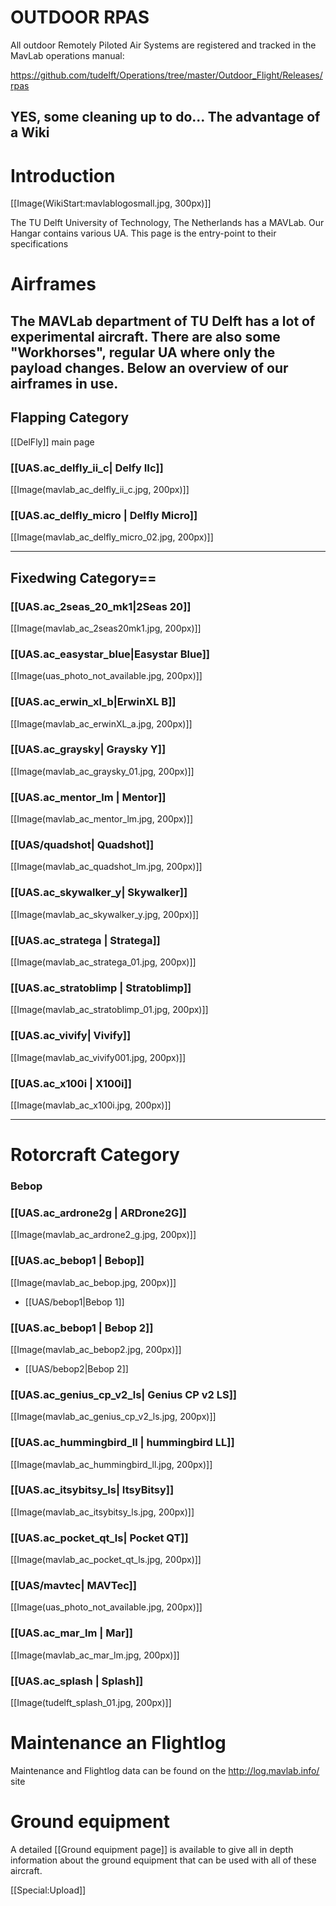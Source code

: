 # OUTDOOR RPAS

All outdoor Remotely Piloted Air Systems are registered and tracked in the MavLab operations manual:

https://github.com/tudelft/Operations/tree/master/Outdoor_Flight/Releases/rpas

YES, some cleaning up to do...
The advantage of a Wiki
----

# Introduction

[[Image(WikiStart:mavlablogosmall.jpg, 300px)]]

The TU Delft University of Technology, The Netherlands has a MAVLab. Our Hangar contains various UA. This page is the entry-point to their specifications

# Airframes

The MAVLab department of TU Delft has a lot of experimental aircraft. There are also some "Workhorses", regular UA where only the payload changes. Below an overview of our airframes in use.
----
## Flapping Category

[[DelFly]] main page


### [[UAS.ac_delfly_ii_c| Delfy IIc]]
[[Image(mavlab_ac_delfly_ii_c.jpg, 200px)]]

### [[UAS.ac_delfly_micro | Delfly Micro]]
[[Image(mavlab_ac_delfly_micro_02.jpg, 200px)]]

----
## Fixedwing Category==

### [[UAS.ac_2seas_20_mk1|2Seas 20]]
[[Image(mavlab_ac_2seas20mk1.jpg, 200px)]]

### [[UAS.ac_easystar_blue|Easystar Blue]]
[[Image(uas_photo_not_available.jpg, 200px)]]

### [[UAS.ac_erwin_xl_b|ErwinXL B]]
[[Image(mavlab_ac_erwinXL_a.jpg, 200px)]]

### [[UAS.ac_graysky| Graysky Y]]
[[Image(mavlab_ac_graysky_01.jpg, 200px)]]

### [[UAS.ac_mentor_lm | Mentor]]
[[Image(mavlab_ac_mentor_lm.jpg, 200px)]]

### [[UAS/quadshot| Quadshot]]
[[Image(mavlab_ac_quadshot_lm.jpg, 200px)]]

### [[UAS.ac_skywalker_y| Skywalker]]
[[Image(mavlab_ac_skywalker_y.jpg, 200px)]]

### [[UAS.ac_stratega | Stratega]]
[[Image(mavlab_ac_stratega_01.jpg, 200px)]]

### [[UAS.ac_stratoblimp | Stratoblimp]]
[[Image(mavlab_ac_stratoblimp_01.jpg, 200px)]]

### [[UAS.ac_vivify| Vivify]]
[[Image(mavlab_ac_vivify001.jpg, 200px)]]

### [[UAS.ac_x100i | X100i]]
[[Image(mavlab_ac_x100i.jpg, 200px)]]

----
# Rotorcraft Category

### Bebop


### [[UAS.ac_ardrone2g | ARDrone2G]]
[[Image(mavlab_ac_ardrone2_g.jpg, 200px)]]

### [[UAS.ac_bebop1 | Bebop]]
[[Image(mavlab_ac_bebop.jpg, 200px)]]
* [[UAS/bebop1|Bebop 1]]

### [[UAS.ac_bebop1 | Bebop 2]]
[[Image(mavlab_ac_bebop2.jpg, 200px)]]
* [[UAS/bebop2|Bebop 2]]

### [[UAS.ac_genius_cp_v2_ls| Genius CP v2 LS]]
[[Image(mavlab_ac_genius_cp_v2_ls.jpg, 200px)]]

### [[UAS.ac_hummingbird_ll | hummingbird LL]]
[[Image(mavlab_ac_hummingbird_ll.jpg, 200px)]]

### [[UAS.ac_itsybitsy_ls| ItsyBitsy]]
[[Image(mavlab_ac_itsybitsy_ls.jpg, 200px)]]

### [[UAS.ac_pocket_qt_ls| Pocket QT]]
[[Image(mavlab_ac_pocket_qt_ls.jpg, 200px)]]

### [[UAS/mavtec| MAVTec]]
[[Image(uas_photo_not_available.jpg, 200px)]]

### [[UAS.ac_mar_lm | Mar]]
[[Image(mavlab_ac_mar_lm.jpg, 200px)]]

### [[UAS.ac_splash | Splash]]
[[Image(tudelft_splash_01.jpg, 200px)]]

# Maintenance an Flightlog

Maintenance and Flightlog data can be found on the http://log.mavlab.info/ site

# Ground equipment

A detailed [[Ground equipment page]] is available to give all in depth information about the ground equipment that can be used with all of these aircraft.

[[Special:Upload]]